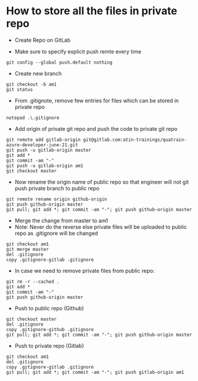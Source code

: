 # How to store all the files in private repo
- Create Repo on GitLab

- Make sure to specify explicit push remte every time
```
git config --global push.default nothing
```

- Create new branch
```
git checkout -b am1
git status
```

- From .gitignote, remove few entries for files which can be stored in private repo
```
notepad .\.gitignore
```

- Add origin of private git repo and push the code to private git repo
```
git remote add gitlab-origin git@gitlab.com:atin-trainings/quatrain-azure-developer-june-21.git
git push -u gitlab-origin master
git add *
git commit -am "-"
git push -u gitlab-origin am1
git checkout master
```

- Now rename the origin name of public repo so that engineer will not git push private branch to public repo
```
git remote rename origin github-origin
git push github-origin master
git pull; git add *; git commit -am "-"; git push github-origin master
```

- Merge the change from master to am1
- Note: Never do the reverse else private files will be uploaded to public repo as .gitignore will be changed
```
git checkout am1
git merge master
del .gitignore
copy .gitignore-gitlab .gitignore
```


- In case we need to remove private files from public repo:
```
git rm -r --cached .
git add *
git commit -am "-"
git push github-origin master
```


- Push to public repo (Github)
```
git checkout master
del .gitignore
copy .gitignore-github .gitignore
git pull; git add *; git commit -am "-"; git push github-origin master
```



- Push to private repo (Gitlab)
```
git checkout am1
del .gitignore
copy .gitignore-gitlab .gitignore
git pull; git add *; git commit -am "-"; git push gitlab-origin am1
```
